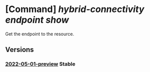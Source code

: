 # [Command] _hybrid-connectivity endpoint show_

Get the endpoint to the resource.

## Versions

### [2022-05-01-preview](/Resources/mgmt-plane/L3tyZXNvdXJjZXVyaX0vcHJvdmlkZXJzL21pY3Jvc29mdC5oeWJyaWRjb25uZWN0aXZpdHkvZW5kcG9pbnRzL3t9/2022-05-01-preview.xml) **Stable**

<!-- mgmt-plane /{resourceuri}/providers/microsoft.hybridconnectivity/endpoints/{} 2022-05-01-preview -->
